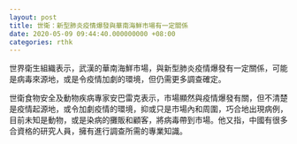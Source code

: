 ```yaml
---
layout: post
title: 世衛：新型肺炎疫情爆發與華南海鮮市場有一定關係
date: 2020-05-09 09:44:40.000000000 +08:00
categories: rthk
---
```


世界衛生組織表示，武漢的華南海鮮市場，與新型肺炎疫情爆發有一定關係，可能是病毒來源地，或是令疫情加劇的環境，但仍需更多調查確定。

世衛食物安全及動物疾病專家安巴雷克表示，市場顯然與疫情爆發有關，但不清楚是疫情起源地，或令加劇疫情的環境，抑或只是市場內和周圍，巧合地出現病例，目前未知是動物，或是染病的攤販和顧客，將病毒帶到市場。他又指，中國有很多合資格的研究人員，擁有進行調查所需的專業知識。
